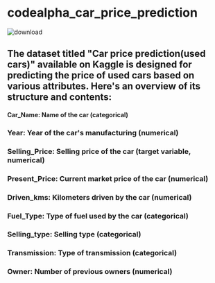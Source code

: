 # codealpha_car_price_prediction
![download](https://github.com/user-attachments/assets/b3860079-7596-4b78-9d8b-c70c2e4bd653)

## The dataset titled "Car price prediction(used cars)" available on Kaggle is designed for predicting the price of used cars based on various attributes. Here's an overview of its structure and contents:


#### Car_Name: Name of the car (categorical)
### Year: Year of the car's manufacturing (numerical)
### Selling_Price: Selling price of the car (target variable, numerical)
### Present_Price: Current market price of the car (numerical)
### Driven_kms: Kilometers driven by the car (numerical)
### Fuel_Type: Type of fuel used by the car (categorical)
### Selling_type: Selling type (categorical)
### Transmission: Type of transmission (categorical)
### Owner: Number of previous owners (numerical)

